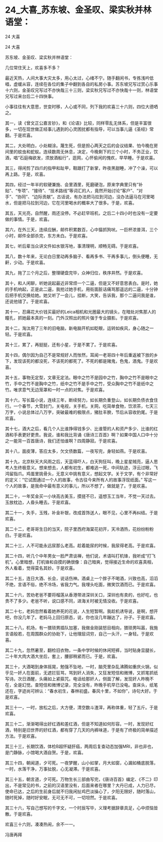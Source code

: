 # 24_大喜_苏东坡、金圣叹、梁实秋并林语堂：

24 大喜

24 大喜

苏东坡、金圣叹、梁实秋并林语堂：

几位常住天上，欢喜多不多？

最近天热，人间大事大灾太多，用心太过，心绪不宁。随手翻闲书，专拣浅吟低唱，虚缓从容，连续在各位的集子中翻到各自的私房小事。苏东坡兄写过赏心乐事十六则，金圣叹兄写过不亦快哉三十三则，梁实秋兄写过不亦快哉十一则，林语堂兄写过来台后二十四快事。

小事往往有大意思，世变时移，人心或不同，列下我的欢喜三十六则，四位大德哂之。

其一，读《曾文正公嘉言钞》，和《论语》比较，同样零乱无体系，但是丰富很多，一切在现世做正经事儿遇到的心灵困扰都有指导，可以当事儿逼《圣经》常翻。于是欢喜。

其二，大处明白，小处糊涂。蔑生死，但是担心两天之后的会议结果、怕今晚在房间里的蚊虫和蛇蚁。连续数周无休息，决定，今晚剩下的三个小时，不务正业，饮酒，唱“石庭梅欲发，须放酒船行”，逛网，心怀偷闲的愧疚，早早睡。于是欢喜。

其三，得闲剪了四爪的指甲和趾甲，鞋跟打了新掌，昨夜黑甜睡，冲了个澡，可以再上路。于是，欢喜。

其四，经过一年半的软硬兼施、会里酒里，死磨硬泡，原来字典里只有“补贴”、“专项”、“接待”、“技术路线”等词汇的人，竟然开始讨论“客户”、“对手”、“协同”、“边际贡献”。古话说，有办法把马拉到河边，没办法逼马在河里喝水，但是把马拉到河边，它在河里喝水的概率大了很多。于是，欢喜。

其五，天光亮，自然醒，雨还没停。不必赶早班机，之后二十四小时也没有一定要做的事情。于是，欢喜。

其六，在外三天，连续应酬，邮件积累数百，心中猫抓狗吠。一巨杯浓普洱，三个小时，邮件全部杀完，东方未白。于是欢喜。

其七，听后辈当众讲文件如水银泻地，事清理明，顺畅无碍。于是欢喜。

其八，数十年来，无论白日里动再多脑子、看再多书、干再多事儿，倒头便睡，无鼾，少动。于是欢喜。

其九，拖了三个月之后，整理硬盘完毕，众神归位，秩序井然。于是欢喜。

其十，和人闲聊，听她说起最近非常烦一个二逼，但是又不好意思表白。是时，她的手机响起，正是此二逼，我抢过她手机，用街面脏话痛骂那遥远的二逼，十分钟后把手机交换给她。她又听了一会儿，挂断，大笑，告诉我，那个二逼问我是谁，还说他错了。于是欢喜。

其十一，忍痛花大价钱买最好的Leica相机和光圈最大的镜头，在暗处对焦那人的瞳孔，抓她最本真的一刻。门外汉照出的照片强于专业摄影。于是欢喜。

其十二，淘汰用了三年的旧电脑，新电脑开机如眨眼，运转如疾风，身心随之一轻。于是欢喜。

其十三，累了，再挺挺，还有小星，于是不累了。于是欢喜。

其十四，偶尔因为自己不是常规好人而怅然，耳闻一老哥四十年后重返被下放的乡下，发现该死的都没死，不该死的都死了。不死的都是赌鬼，色鬼，酒鬼。于是欢喜。

其十五，事物无定型，文章无定法。眼中之竹不是园中之竹，胸中之竹不是眼中之竹，手中之竹不是胸中之竹，纸中之竹不是手中之竹，受众胸中之竹不是纸中之竹。唯求意气无边笼罩和一时一点的对焦。于是欢喜。

其十六，写长篇小说，连续三年，断续努力，如长期负重登山，如长期负债衣食住行。一个春节，大雪封门，关电视，关手机，关网，吃简单食物，饮浓茶，七天三万字，小说总体过八万字，突破最难的极限点，猪肚丰腴，节后从容收豹尾。于是欢喜。

其十七，酒大之后，看几个人比谁挣得钱多少、比谁管的人和资产多少、比谁的红酒和手表更好更贵。我说，谁和我比背诵《唐诗三百首》啊？如果中国人口中十分之一能背一百首唐诗，我们还怕谁啊？四周静寂。于是欢喜。

其十八，面皮薄，答应太多，欠文债数篇，一夜写完，身轻如燕。于是欢喜。

其十九，北京秋天大风雨之后，天蓝得吓人，白天狗狂叫，晚上星星贼亮，逼人思考人生终极意义。想来想去，人都有初生，都难逃一死，中间轨迹，浮云过眼，飞鸿留指爪。鸡蛋里挑骨头，无意义中挑有意义，想起文学。关于文学，有个非常好的定义：“它试图通过一个人的故事，令古往今来所有人的故事浮现纸面。” 写这一个人的故事，是我命中最有意义的事儿，所以不想了，做就是了。于是欢喜。

其二十，一年奖金买一小块高古美玉，摸搓不已，遥想玉工当年，不觉一天过去。玉放枕边，人昏头睡去。于是欢喜。

其二十一，失手，玉残，补金补银，改成首饰送人，眼不见，心里不再纠结。于是欢喜。

其二十二，老哥哥生日的当天，院子里西府海棠花初开，天冷酒热，花纷纷粉粉白。于是欢喜。

其二十三，人不可能永远尿那么老高。趁着能尿的时候，我尿得老高。于是欢喜。

其二十四，听几个中年男女一脸严肃谈禅，他们说，术语叫打机锋，我听成“打飞机”。心里暗想，打机锋和自摸的确很像：自己暗爽，觉得接近生命的欢喜真相，外人看着，觉得莫名其妙。于是欢喜。

其二十五，连日大酒、长会，说话伤神。酒桌上一个胖子不喝酒，兴致也高，滔滔不绝，言语不俗，绝不冷场，省我力气。我埋头吃面，微笑饮酒而已。于是欢喜。

其二十六，苦劝老爸不要将榴莲从香港带进深圳关口，深圳也有卖的，也好吃，也贵不了多少。老爸不听，说口感不同，进海关时被无情没收。于是欢喜。

其二十七，老妈忽然看着她养死的花说，人生短暂啊。我趁机诱导说，是啊，想开吧，你没几年了。老妈马上回归原态，说，你也没几年蹦达了，孙子。于是欢喜。

其二十八，机场，有一猥琐男插队加塞，我做金刚装怒目相向，猥琐男叫嚣，我施言语般若，在周围群众的协助下，让他理屈词穷，自己一头汗，一身轻。于是欢喜。

其二十九，忽然暑至，翻检旧衣物，一条中学时候的休闲短裤，当时贴身显腿长，二十年大肉大酒大坐后，套上，腰部稍紧而已。于是，欢喜。

其三十，大酒喝到身体摇晃，勉强不坠地，一时，脑壳里杂乱沸腾如重庆火锅，似乎见一奸人在面前，无遮拦狂骂，骂到奸人消失，又狂发短信和微博，又抓笔抓纸写诗。次日酒醒，头痛如上紧箍咒。电话给那奸人，侧面了解，发现奸人昨晚不在，全是幻觉。查短信和微博记录，完全没有，昨晚手机早已没电。查床头，纸笔还在，字迹尚可辨认：“春水初生，春林初盛。春风十里，不如你”，诗句大好。于是欢喜。

其三十一，一时，放松之后，大方便，清空数斗渣滓，再称体重，轻了五斤。于是欢喜。

其三十二，渐渐喝得出好红酒和差红酒，但是不知道如何形容。一时，发现好红酒，特别是旧世界的好红酒，都有穿了几天的内裤味道，于是有了终极的简单描述方法。于是欢喜。

其三十三，长期饮酒，体检B超怀疑肝癌，两周后复查动态加强MRI，非也非也，是门静脉，小馆喝大酒自贺。于是，欢喜。

其三十四，朝闻道，夕可死。一夜梦醒，山小如掌，月大如窗，心漏如桶底脱落，一时，水落干净，万事扯脱，心无凝滞。于是欢喜。

其三十五，朝言道，夕可死。万物生长三部曲写完，《唐诗百首》编定、《不二》印出，不是常见的书，之前的汉语里没有，后面来者在哪里？大丹已成，人力已尽，使命已达，之后的生前身后就不归我闲扯鸡巴淡操心了，夕阳无限好，随时落山，随时死掉，随时好安眠，无可无不可，一切坦然。于是欢喜。

其三十六，写自己想写的千字文，一个时辰写毕，义理考据辞章具足，心中烦恼皆散。于是欢喜。

欢喜三十六则，凑凑热闹，余不一一。

冯唐再拜